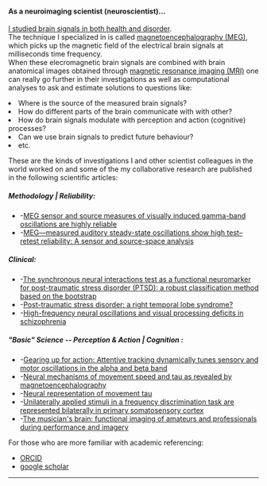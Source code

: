 #### As a neuroimaging scientist (neuroscientist)...
[I studied brain signals in both health and disorder](https://github.com/hengrumay/brain_dances).   
The technique I specialized in is called [magnetoencephalography (MEG)](http://megcommunity.org/what-is-meg), 
which picks up the magnetic field of the electrical brain signals at milliseconds time frequency.   
When these elecromagnetic brain signals are combined with brain anatomical images obtained through 
[magnetic resonance imaging (MRI)](https://en.wikipedia.org/wiki/Magnetic_resonance_imaging) 
one can really go further in their investigations as well as computational analyses to ask and estimate solutions to questions 
like: 
<li> Where is the source of the measured brain signals? </li>
<li> How do different parts of the brain communicate with with other?</li>
<li> How do brain signals modulate with perception and action (cognitive) processes?</li> 
<li> Can we use brain signals to predict future behaviour?</li> 
<li> etc. </li>

These are the kinds of investigations I and other scientist colleagues in the world worked on
and some of the my collaborative research are published in the following scientific articles:

##### Methodology | Reliability: 
- -[MEG sensor and source measures of visually induced gamma-band oscillations are highly reliable](https://doi.org/10.1016/j.neuroimage.2016.05.006)
- -[MEG—measured auditory steady-state oscillations show high test–retest reliability: A sensor and source-space analysis](https://doi.org/10.1016/j.neuroimage.2015.07.055)    

##### Clinical:   
- -[The synchronous neural interactions test as a functional neuromarker for post-traumatic stress disorder (PTSD): a robust classification method based on the bootstrap](http://iopscience.iop.org/article/10.1088/1741-2560/7/1/016011)
- -[Post-traumatic stress disorder: a right temporal lobe syndrome?](http://iopscience.iop.org/article/10.1088/1741-2560/7/6/066005)
- -[High-frequency neural oscillations and visual processing deficits in schizophrenia](https://www.frontiersin.org/articles/10.3389/fpsyg.2013.00621/full)
  
##### "Basic" Science -- Perception & Action | Cognition :   
- -[Gearing up for action: Attentive tracking dynamically tunes sensory and motor oscillations in the alpha and beta band](https://doi.org/10.1016/j.neuroimage.2013.04.120) 
- -[Neural mechanisms of movement speed and tau as revealed by magnetoencephalography](https://dx.doi.org/10.1007/s00221-009-1822-5)
- -[Neural representation of movement tau](https://www.era.lib.ed.ac.uk/handle/1842/2675)
- -[Unilaterally applied stimuli in a frequency discrimination task are represented bilaterally in primary somatosensory cortex](https://www.scopus.com/record/display.uri?eid=2-s2.0-29144504105&origin=inward&txGid=c8973b6fd64ec1ef8fa14ca4302e915c)
- -[The musician's brain: functional imaging of amateurs and professionals during performance and imagery](https://doi.org/10.1016/j.neuroimage.2003.07.018)     


For those who are more familiar with academic referencing:        
- [ORCID](http://orcid.org/0000-0003-2109-0781)     
- [google scholar](https://scholar.google.com/citations?user=dYvmLyMAAAAJ&hl=en)  

-----

